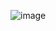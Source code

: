 ![image](https://user-images.githubusercontent.com/49407172/142634583-797f3f2b-db7f-4e52-9012-50c0c0836ef3.png)
